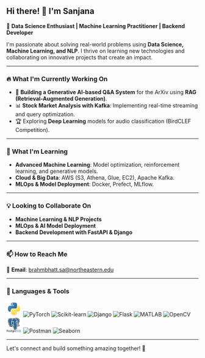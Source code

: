 ## Hi there! 👋 I'm Sanjana

🔹 **Data Science Enthusiast | Machine Learning Practitioner | Backend Developer**  

I'm passionate about solving real-world problems using **Data Science, Machine Learning, and NLP**. I thrive on learning new technologies and collaborating on innovative projects that create an impact.  

---

### 🔥 What I'm Currently Working On  
- 🚀 **Building a Generative AI-based Q&A System** for the ArXiv using **RAG (Retrieval-Augmented Generation)**.  
- 📊 **Stock Market Analysis with Kafka**: Implementing real-time streaming and query optimization.  
- 🏆 Exploring **Deep Learning** models for audio classification (BirdCLEF Competition).  

---

### 🌱 What I'm Learning  
- **Advanced Machine Learning**: Model optimization, reinforcement learning, and generative models.  
- **Cloud & Big Data**: AWS (S3, Athena, Glue, EC2), Apache Kafka.  
- **MLOps & Model Deployment**: Docker, Prefect, MLflow.  

---

### 💡 Looking to Collaborate On  
- **Machine Learning & NLP Projects**  
- **MLOps & AI Model Deployment**  
- **Backend Development with FastAPI & Django**  

---

### 📫 How to Reach Me  
📩 **Email**: brahmbhatt.sa@northeastern.edu
 
---

### 🚀 Languages & Tools  
<p align="left">
  <img src="https://raw.githubusercontent.com/devicons/devicon/master/icons/python/python-original.svg" alt="Python" width="40" height="40"/> 
  <img src="https://www.vectorlogo.zone/logos/pytorch/pytorch-icon.svg" alt="PyTorch" width="40" height="40"/> 
  <img src="https://upload.wikimedia.org/wikipedia/commons/0/05/Scikit_learn_logo_small.svg" alt="Scikit-learn" width="40" height="40"/> 
  <img src="https://cdn.worldvectorlogo.com/logos/django.svg" alt="Django" width="40" height="40"/>
  <img src="https://www.vectorlogo.zone/logos/pocoo_flask/pocoo_flask-icon.svg" alt="Flask" width="40" height="40"/>
  <img src="https://upload.wikimedia.org/wikipedia/commons/2/21/Matlab_Logo.png" alt="MATLAB" width="40" height="40"/>
  <img src="https://www.vectorlogo.zone/logos/opencv/opencv-icon.svg" alt="OpenCV" width="40" height="40"/>  
  <img src="https://raw.githubusercontent.com/devicons/devicon/master/icons/postgresql/postgresql-original-wordmark.svg" alt="PostgreSQL" width="40" height="40"/>
  <img src="https://www.vectorlogo.zone/logos/getpostman/getpostman-icon.svg" alt="Postman" width="40" height="40"/>  
  <img src="https://seaborn.pydata.org/_images/logo-mark-lightbg.svg" alt="Seaborn" width="40" height="40"/>  
</p>

---

Let's connect and build something amazing together! 🚀
